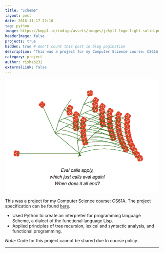 ```yaml
---
title: "Scheme"
layout: post
date: 2016-11-17 22:10
tag: python
image: https://koppl.in/indigo/assets/images/jekyll-logo-light-solid.png
headerImage: false
projects: true
hidden: true # don't count this post in blog pagination
description: "This was a project for my Computer Science course: CS61A. The project specification can be found [here](http://inst.eecs.berkeley.edu/~cs61a/fa16/proj/scheme/)."
category: project
author: rishab231
externalLink: false
---
```


![BearMaps](../assets/images/scheme.png)

This was a project for my Computer Science course: CS61A. The project specification can be found [here](http://inst.eecs.berkeley.edu/~cs61a/fa16/proj/scheme/).

- Used Python to create an interpreter for programming language Scheme, a dialect of the functional language Lisp.
- Applied principles of tree recursion, lexical and syntactic analysis, and functional programming.

<p><i>Note: </i>Code for this project cannot be shared due to course policy.</p>

---